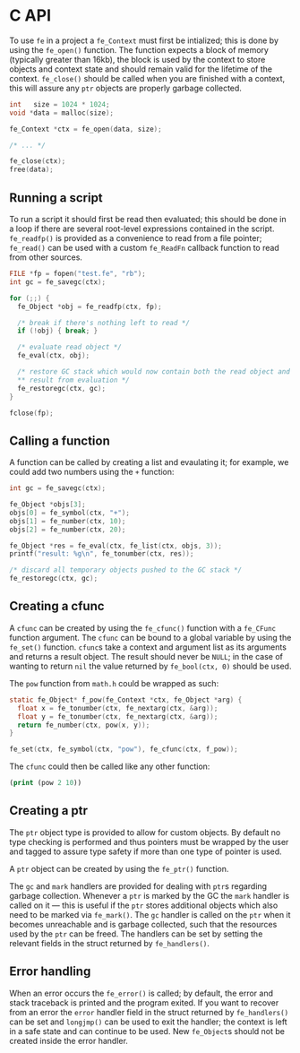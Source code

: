 
# C API
To use `fe` in a project a `fe_Context` must first be intialized;
this is done by using the `fe_open()` function. The function expects a
block of memory (typically greater than 16kb), the block is used by the
context to store objects and context state and should remain valid for
the lifetime of the context. `fe_close()` should be called when you are
finished with a context, this will assure any `ptr` objects are properly
garbage collected.

```c
int   size = 1024 * 1024;
void *data = malloc(size);

fe_Context *ctx = fe_open(data, size);

/* ... */

fe_close(ctx);
free(data);
```


## Running a script
To run a script it should first be read then evaluated; this should be
done in a loop if there are several root-level expressions contained in
the script. `fe_readfp()` is provided as a convenience to read from a
file pointer; `fe_read()` can be used with a custom `fe_ReadFn` callback
function to read from other sources.

```c
FILE *fp = fopen("test.fe", "rb");
int gc = fe_savegc(ctx);

for (;;) {
  fe_Object *obj = fe_readfp(ctx, fp);

  /* break if there's nothing left to read */
  if (!obj) { break; }

  /* evaluate read object */
  fe_eval(ctx, obj);

  /* restore GC stack which would now contain both the read object and
  ** result from evaluation */
  fe_restoregc(ctx, gc);
}

fclose(fp);
```


## Calling a function
A function can be called by creating a list and evaulating it; for
example, we could add two numbers using the `+` function:

```c
int gc = fe_savegc(ctx);

fe_Object *objs[3];
objs[0] = fe_symbol(ctx, "+");
objs[1] = fe_number(ctx, 10);
objs[2] = fe_number(ctx, 20);

fe_Object *res = fe_eval(ctx, fe_list(ctx, objs, 3));
printf("result: %g\n", fe_tonumber(ctx, res));

/* discard all temporary objects pushed to the GC stack */
fe_restoregc(ctx, gc);
```


## Creating a cfunc
A `cfunc` can be created by using the `fe_cfunc()` function with a
`fe_CFunc` function argument. The `cfunc` can be bound to a global
variable by using the `fe_set()` function. `cfunc`s take a context and
argument list as its arguments and returns a result object. The result
should never be `NULL`; in the case of wanting to return `nil` the value
returned by `fe_bool(ctx, 0)` should be used.

The `pow` function from `math.h` could be wrapped as such:

```c
static fe_Object* f_pow(fe_Context *ctx, fe_Object *arg) {
  float x = fe_tonumber(ctx, fe_nextarg(ctx, &arg));
  float y = fe_tonumber(ctx, fe_nextarg(ctx, &arg));
  return fe_number(ctx, pow(x, y));
}

fe_set(ctx, fe_symbol(ctx, "pow"), fe_cfunc(ctx, f_pow));
```

The `cfunc` could then be called like any other function:

```clojure
(print (pow 2 10))
```


## Creating a ptr
The `ptr` object type is provided to allow for custom objects. By default
no type checking is performed and thus pointers must be wrapped by the
user and tagged to assure type safety if more than one type of pointer
is used.

A `ptr` object can be created by using the `fe_ptr()` function.

The `gc` and `mark` handlers are provided for dealing with `ptr`s
regarding garbage collection. Whenever a `ptr` is marked by the GC the
`mark` handler is called on it — this is useful if the `ptr` stores
additional objects which also need to be marked via `fe_mark()`. The
`gc` handler is called on the `ptr` when it becomes unreachable and is
garbage collected, such that the resources used by the `ptr` can be
freed. The handlers can be set by setting the relevant fields in the
struct returned by `fe_handlers()`.


## Error handling
When an error occurs the `fe_error()` is called; by default, the
error and stack traceback is printed and the program exited. If you want
to recover from an error the `error` handler field in the struct returned
by `fe_handlers()` can be set and `longjmp()` can be used to exit the
handler; the context is left in a safe state and can continue to be
used. New `fe_Object`s should not be created inside the error handler.
